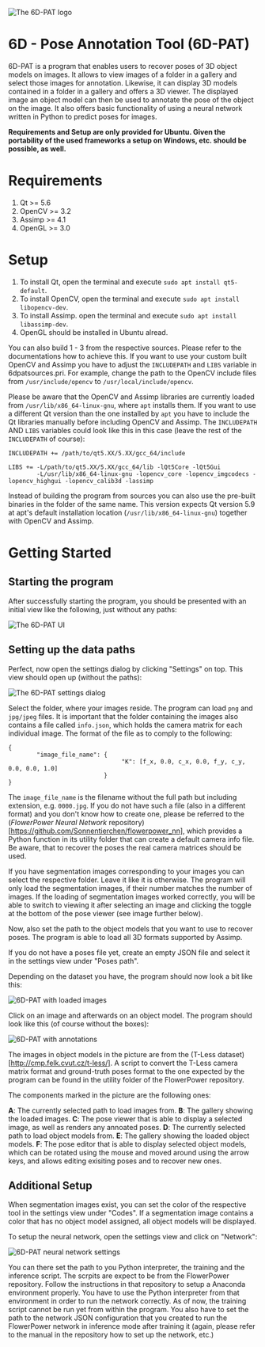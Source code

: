 ![The 6D-PAT logo](https://i.imgur.com/P7YhNz5.png "The 6D-PAT logo")

# 6D - Pose Annotation Tool (6D-PAT)

6D-PAT is a program that enables users to recover poses of 3D object models on images. It allows to view images of a folder in a gallery and select those images for annotation. Likewise, it can display 3D models contained in a folder in a gallery and offers a 3D viewer. The displayed image an object model can then be used to annotate the pose of the object on the image. It also offers basic functionality of using a neural network written in Python to predict poses for images.

**Requirements and Setup are only provided for Ubuntu. Given the portability of the used frameworks a setup on Windows, etc. should be possible, as well.**

# Requirements

1. Qt >= 5.6
2. OpenCV >= 3.2
3. Assimp >= 4.1
4. OpenGL >= 3.0

# Setup

1. To install Qt, open the terminal and execute `sudo apt install qt5-default`.
2. To install OpenCV, open the terminal and execute `sudo apt install libopencv-dev`.
3. To install Assimp. open the terminal and execute `sudo apt install libassimp-dev`.
4. OpenGL should be installed in Ubuntu alread.

You can also build 1 - 3 from the respective sources. Please refer to the documentations how to achieve this. If you want to use your custom built OpenCV and Assimp you have to adjust the `INCLUDEPATH` and `LIBS` variable in 6dpatsources.pri. For example, change the path to the OpenCV include files from `/usr/include/opencv` to `/usr/local/include/opencv`.

Please be aware that the OpenCV and Assimp libraries are currently loaded from `/usr/lib/x86_64-linux-gnu`, where `apt` installs them. If you want to use a different Qt version than the one installed by `apt` you have to include the Qt libraries manually before including OpenCV and Assimp. The `INCLUDEPATH` AND `LIBS` variables could look like this in this case (leave the rest of the `INCLUDEPATH` of course):
```
INCLUDEPATH += /path/to/qt5.XX/5.XX/gcc_64/include

LIBS += -L/path/to/qt5.XX/5.XX/gcc_64/lib -lQt5Core -lQt5Gui
        -L/usr/lib/x86_64-linux-gnu -lopencv_core -lopencv_imgcodecs -lopencv_highgui -lopencv_calib3d -lassimp
```
Instead of building the program from sources you can also use the pre-built binaries in the folder of the same name. This version expects Qt version 5.9 at apt's default installation location (`/usr/lib/x86_64-linux-gnu`) together with OpenCV and Assimp.

# Getting Started

## Starting the program

After successfully starting the program, you should be presented with an initial view like the following, just without any paths:

![The 6D-PAT UI](https://i.imgur.com/KNeVfOY.png "The 6D-PAT UI")

## Setting up the data paths

Perfect, now open the settings dialog by clicking "Settings" on top. This view should open up (without the paths):

![The 6D-PAT settings dialog](https://i.imgur.com/fHqxbIM.png "The 6D-PAT settings dialog")

Select the folder, where your images reside. The program can load `png` and `jpg/jpeg` files. It is important that the folder containing the images also contains a file called `info.json`, which holds the camera matrix for each individual image. The format of the file as to comply to the following:

```
{
        "image_file_name": {
                                "K": [f_x, 0.0, c_x, 0.0, f_y, c_y, 0.0, 0.0, 1.0]
                           }
}
```

The `image_file_name` is the filename without the full path but including extension, e.g. `0000.jpg`. If you do not have such a file (also in a different format) and you don't know how to create one, please be referred to the (*FlowerPower Neural Network* repository)[https://github.com/Sonnentierchen/flowerpower_nn], which provides a Python function in its utility folder that can create a default camera info file. Be aware, that to recover the poses the real camera matrices should be used.

If you have segmentation images corresponding to your images you can select the respective folder. Leave it like it is otherwise. The program will only load the segmentation images, if their number matches the number of images. If the loading of segmentation images worked correctly, you will be able to switch to viewing it after selecting an image and clicking the toggle at the bottom of the pose viewer (see image further below).

Now, also set the path to the object models that you want to use to recover poses. The program is able to load all 3D formats supported by Assimp.

If you do not have a poses file yet, create an empty JSON file and select it in the settings view under "Poses path".

Depending on the dataset you have, the program should now look a bit like this:

![6D-PAT with loaded images](https://i.imgur.com/dfCrgwa.png "6D-PAT with loaded images")

Click on an image and afterwards on an object model. The program should look like this (of course without the boxes):

![6D-PAT with annotations](https://i.imgur.com/MyHoIhT.png "6D-PAT with annotations")

The images in object models in the picture are from the (T-Less dataset)[http://cmp.felk.cvut.cz/t-less/]. A script to convert the T-Less camera matrix format and ground-truth poses format to the one expected by the program can be found in the utility folder of the FlowerPower repository.

The components marked in the picture are the following ones:

**A**: The currently selected path to load images from.
**B**: The gallery showing the loaded images.
**C**: The pose viewer that is able to display a selected image, as well as renders any annoated poses.
**D**: The currently selected path to load object models from.
**E**: The gallery showing the loaded object models.
**F**: The pose editor that is able to display selected object models, which can be rotated using the mouse and moved around using the arrow keys, and allows editing exisiting poses and to recover new ones.

## Additional Setup

When segmentation images exist, you can set the color of the respective tool in the settings view under "Codes". If a segmentation image contains a color that has no object model assigned, all object models will be displayed.

To setup the neural network, open the settings view and click on "Network":

![6D-PAT neural network settings](https://i.imgur.com/J8TPxuK.png "6D-PAT neural network settings")

You can there set the path to you Python interpreter, the training and the inference script. The scrpits are expect to be from the FlowerPower repository. Follow the instructions in that repository to setup a Anaconda environment properly. You have to use the Python interpreter from that environment in order to run the network correctly. As of now, the training script cannot be run yet from within the program. You also have to set the path to the network JSON configuration that you created to run the FlowerPower network in inference mode after training it (again, please refer to the manual in the repository how to set up the network, etc.)
